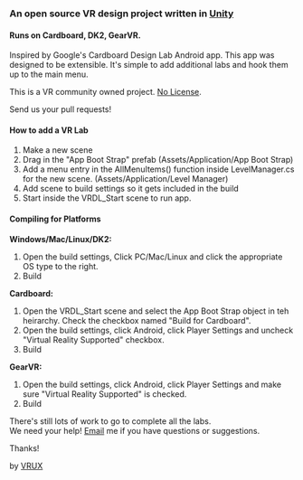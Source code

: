 
### An open source VR design project written in [Unity](http://unity3d.com)

#### Runs on Cardboard, DK2, GearVR.

Inspired by Google's Cardboard Design Lab Android app.  This app was designed to be extensible. It's simple to add additional labs and hook them up to the main menu.

This is a VR community owned project. [No License](http://choosealicense.com/no-license/).  

Send us your pull requests!

#### How to add a VR Lab

1. Make a new scene
2. Drag in the "App Boot Strap" prefab (Assets/Application/App Boot Strap)
3. Add a menu entry in the AllMenuItems() function inside LevelManager.cs for the new scene. (Assets/Application/Level Manager)
4. Add scene to build settings so it gets included in the build
5. Start inside the VRDL_Start scene to run app.

#### Compiling for Platforms

**Windows/Mac/Linux/DK2:**

1. Open the build settings, Click PC/Mac/Linux and click the appropriate OS type to the right.
2. Build

**Cardboard:**

1. Open the VRDL_Start scene and select the App Boot Strap object in teh heirarchy. Check the checkbox named "Build for Cardboard".
2. Open the build settings, click Android, click Player Settings and uncheck "Virtual Reality Supported" checkbox.
3. Build

**GearVR:**

1. Open the build settings, click Android, click Player Settings and make sure "Virtual Reality Supported" is checked.
2. Build

There's still lots of work to go to complete all the labs.  
We need your help! 
[Email](mailto:steve@vrux.co) me if you have questions or suggestions.

Thanks!

by [VRUX](http://vrux.co)
